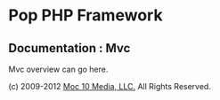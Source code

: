 Pop PHP Framework
=================

Documentation : Mvc
-------------------

Mvc overview can go here.

(c) 2009-2012 [Moc 10 Media, LLC.](http://www.moc10media.com) All Rights Reserved.
